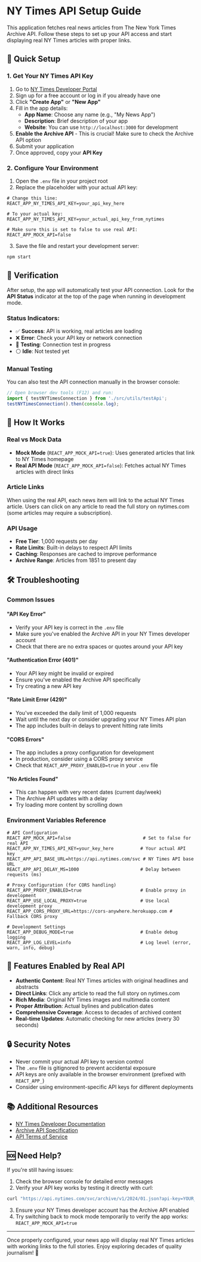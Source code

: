 # NY Times API Setup Guide

This application fetches real news articles from The New York Times Archive API. Follow these steps to set up your API access and start displaying real NY Times articles with proper links.

## 🚀 Quick Setup

### 1. Get Your NY Times API Key

1. Go to [NY Times Developer Portal](https://developer.nytimes.com/)
2. Sign up for a free account or log in if you already have one
3. Click **"Create App"** or **"New App"**
4. Fill in the app details:
   - **App Name**: Choose any name (e.g., "My News App")
   - **Description**: Brief description of your app
   - **Website**: You can use `http://localhost:3000` for development
5. **Enable the Archive API** - This is crucial! Make sure to check the Archive API option
6. Submit your application
7. Once approved, copy your **API Key**

### 2. Configure Your Environment

1. Open the `.env` file in your project root
2. Replace the placeholder with your actual API key:

```env
# Change this line:
REACT_APP_NY_TIMES_API_KEY=your_api_key_here

# To your actual key:
REACT_APP_NY_TIMES_API_KEY=your_actual_api_key_from_nytimes

# Make sure this is set to false to use real API:
REACT_APP_MOCK_API=false
```

3. Save the file and restart your development server:

```bash
npm start
```

## 🔧 Verification

After setup, the app will automatically test your API connection. Look for the **API Status** indicator at the top of the page when running in development mode.

### Status Indicators:
- ✅ **Success**: API is working, real articles are loading
- ❌ **Error**: Check your API key or network connection
- 🔄 **Testing**: Connection test in progress
- ⚪ **Idle**: Not tested yet

### Manual Testing

You can also test the API connection manually in the browser console:

```javascript
// Open browser dev tools (F12) and run:
import { testNYTimesConnection } from './src/utils/testApi';
testNYTimesConnection().then(console.log);
```

## 📖 How It Works

### Real vs Mock Data

- **Mock Mode** (`REACT_APP_MOCK_API=true`): Uses generated articles that link to NY Times homepage
- **Real API Mode** (`REACT_APP_MOCK_API=false`): Fetches actual NY Times articles with direct links

### Article Links

When using the real API, each news item will link to the actual NY Times article. Users can click on any article to read the full story on nytimes.com (some articles may require a subscription).

### API Usage

- **Free Tier**: 1,000 requests per day
- **Rate Limits**: Built-in delays to respect API limits
- **Caching**: Responses are cached to improve performance
- **Archive Range**: Articles from 1851 to present day

## 🛠️ Troubleshooting

### Common Issues

#### "API Key Error"
- Verify your API key is correct in the `.env` file
- Make sure you've enabled the Archive API in your NY Times developer account
- Check that there are no extra spaces or quotes around your API key

#### "Authentication Error (401)"
- Your API key might be invalid or expired
- Ensure you've enabled the Archive API specifically
- Try creating a new API key

#### "Rate Limit Error (429)"
- You've exceeded the daily limit of 1,000 requests
- Wait until the next day or consider upgrading your NY Times API plan
- The app includes built-in delays to prevent hitting rate limits

#### "CORS Errors"
- The app includes a proxy configuration for development
- In production, consider using a CORS proxy service
- Check that `REACT_APP_PROXY_ENABLED=true` in your `.env` file

#### "No Articles Found"
- This can happen with very recent dates (current day/week)
- The Archive API updates with a delay
- Try loading more content by scrolling down

### Environment Variables Reference

```env
# API Configuration
REACT_APP_MOCK_API=false                           # Set to false for real API
REACT_APP_NY_TIMES_API_KEY=your_key_here          # Your actual API key
REACT_APP_API_BASE_URL=https://api.nytimes.com/svc # NY Times API base URL
REACT_APP_API_DELAY_MS=1000                       # Delay between requests (ms)

# Proxy Configuration (for CORS handling)
REACT_APP_PROXY_ENABLED=true                      # Enable proxy in development
REACT_APP_USE_LOCAL_PROXY=true                    # Use local development proxy
REACT_APP_CORS_PROXY_URL=https://cors-anywhere.herokuapp.com # Fallback CORS proxy

# Development Settings
REACT_APP_DEBUG_MODE=true                         # Enable debug logging
REACT_APP_LOG_LEVEL=info                          # Log level (error, warn, info, debug)
```

## 📱 Features Enabled by Real API

- **Authentic Content**: Real NY Times articles with original headlines and abstracts
- **Direct Links**: Click any article to read the full story on nytimes.com
- **Rich Media**: Original NY Times images and multimedia content
- **Proper Attribution**: Actual bylines and publication dates
- **Comprehensive Coverage**: Access to decades of archived content
- **Real-time Updates**: Automatic checking for new articles (every 30 seconds)

## 🔒 Security Notes

- Never commit your actual API key to version control
- The `.env` file is gitignored to prevent accidental exposure
- API keys are only available in the browser environment (prefixed with `REACT_APP_`)
- Consider using environment-specific API keys for different deployments

## 📚 Additional Resources

- [NY Times Developer Documentation](https://developer.nytimes.com/docs/archive-api/1/overview)
- [Archive API Specification](https://developer.nytimes.com/docs/archive-api/1/routes/archive/{year}/{month}.json/get)
- [API Terms of Service](https://developer.nytimes.com/terms)

## 🆘 Need Help?

If you're still having issues:

1. Check the browser console for detailed error messages
2. Verify your API key works by testing it directly with curl:

```bash
curl "https://api.nytimes.com/svc/archive/v1/2024/01.json?api-key=YOUR_API_KEY"
```

3. Ensure your NY Times developer account has the Archive API enabled
4. Try switching back to mock mode temporarily to verify the app works: `REACT_APP_MOCK_API=true`

---

Once properly configured, your news app will display real NY Times articles with working links to the full stories. Enjoy exploring decades of quality journalism! 📰